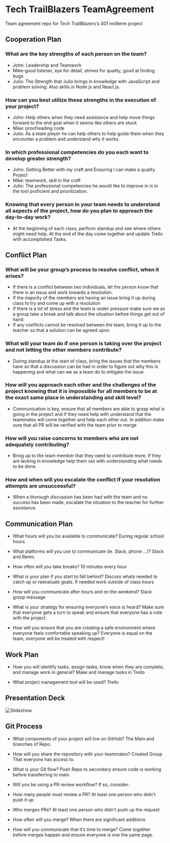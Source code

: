 # Tech TrailBlazers TeamAgreement

Team agreement repo for Tech TrailBlazers's 401 midterm project

## Cooperation Plan

### What are the key strengths of each person on the team?

- John: Leadership and Teamwork
- Mike-good listener, eye for detail, strives for quality, good at finding bugs
- Julio: The Strength that Julio brings in knowledge with JavaScript and problem solving. Also skills in Node js and React js.

### How can you best utilize these strengths in the execution of your project?

- John: Help others when they need assistance and help move things forward to the end goal when it seems like others are stuck
- Mike: proofreading code
- Julio: As a team player he can help others to help guide them when they encounter a problem and understand why it works.

### In which professional competencies do you each want to develop greater strength?

- John: Getting Better with my craft and Ensuring I can make a quality Project
- Mike: teamwork, skill in the craft
- Julio: The professional competencies he would like to improve in is in the tool proficient and prioritization.

### Knowing that every person in your team needs to understand all aspects of the project, how do you plan to approach the day-to-day work?

- At the beginning of each class, perform standup and see where others might need help. At the end of the day come together and update Trello with accomplished Tasks.

## Conflict Plan

### What will be your group’s process to resolve conflict, when it arises?

- If there is a conflict between two individuals, let the person know that there is an issue and work towards a resolution.
- If the majority of the members are having an issue bring it up during class to try and come up with a resolution
- If there is a lot of stress and the team is under pressure make sure we as a group take a break and talk about the situation before things get out of hand
- If any conflicts cannot be resolved between the team, bring it up to the teacher so that a solution can be agreed upon.

### What will your team do if one person is taking over the project and not letting the other members contribute?

- During standup at the start of class, bring the issues that the members have so that a discussion can be had in order to figure out why this is happening and what can we as a team do to mitigate the issue

### How will you approach each other and the challenges of the project knowing that it is impossible for all members to be at the exact same place in understanding and skill level?

- Communication is key, ensure that all members are able to grasp what is going in the project and if they need help with understand that the teammates will come together and help each other out. In addition make sure that all PR will be verified with the team prior to merge

### How will you raise concerns to members who are not adequately contributing?

- Bring up to the team member that they need to contribute more, If they are lacking in knowledge help them out with understanding what needs to be done.

### How and when will you escalate the conflict if your resolution attempts are unsuccessful?

- When a thorough discussion has been had with the team and no success has been made, escalate the situation to the teacher for further assistance.

## Communication Plan

- What hours will you be available to communicate? During regular school hours

- What platforms will you use to communicate (ie. Slack, phone …)? Slack and Remo.

- How often will you take breaks? 10 minutes every hour

- What is your plan if you start to fall behind? Discuss whats needed to catch up or reevaluate goals. If needed work outside of class hours

- How will you communicate after hours and on the weekend? Slack group message

- What is your strategy for ensuring everyone’s voice is heard? Make sure that everyone gets a turn to speak and ensure that everyone has a vote with the project.

- How will you ensure that you are creating a safe environment where everyone feels comfortable speaking up? Everyone is equal on the team, everyone will be treated with respect!

## Work Plan

- How you will identify tasks, assign tasks, know when they are complete, and manage work in general? Make and manage tasks in Trello

- What project management tool will be used? Trello

## Presentation Deck

![Slideshow](https://docs.google.com/presentation/d/18msYFb5HE2D5biExijueMc9OIRDdUNpbtKn00S3nOzo/edit?usp=sharing)

## Git Process

- What components of your project will live on GitHub? The Main and branches of Repo.

- How will you share the repository with your teammates? Created Group That everyone has access to.

- What is your Git flow? Push Repo to secondary ensure code is working before transferring to main.

- Will you be using a PR review workflow? If so, consider:
- How many people must review a PR? At least one person who didn't push it up
- Who merges PRs? At least one person who didn't push up the request
- How often will you merge? When there are significant additions
- How will you communicate that it’s time to merge? Come together before merges happen and ensure everyone is one the same page.
